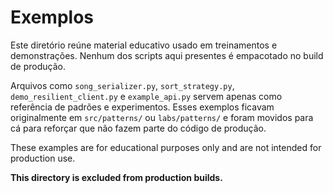 # Exemplos

Este diretório reúne material educativo usado em treinamentos e demonstrações. Nenhum dos scripts aqui presentes é empacotado no build de produção.

Arquivos como `song_serializer.py`, `sort_strategy.py`, `demo_resilient_client.py` e `example_api.py` servem apenas como referência de padrões e experimentos. Esses exemplos ficavam originalmente em `src/patterns/` ou `labs/patterns/` e foram movidos para cá para reforçar que não fazem parte do código de produção.

These examples are for educational purposes only and are not intended for production use.

**This directory is excluded from production builds.**
